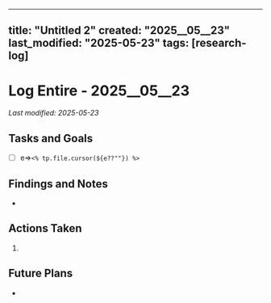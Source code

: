 
---
title: "Untitled 2"
created: "2025__05__23"
last_modified: "2025-05-23"
tags: [research-log]
---

# Log Entire - 2025__05__23  
_Last modified: 2025-05-23_

## Tasks and Goals
- [ ] e=>`<% tp.file.cursor(${e??""}) %>`

## Findings and Notes
- 

## Actions Taken
1. 

## Future Plans
- 
